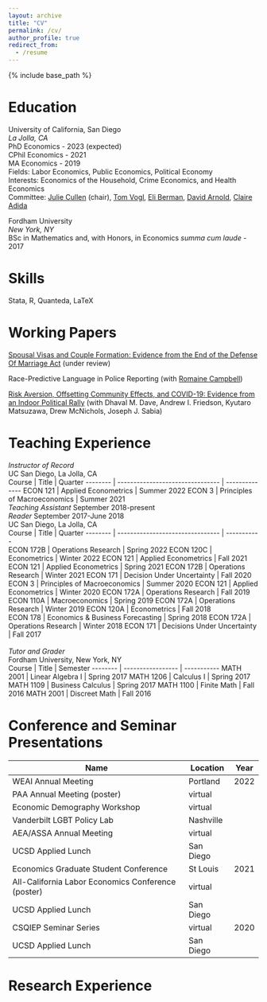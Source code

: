 ```yaml
---
layout: archive
title: "CV"
permalink: /cv/
author_profile: true
redirect_from:
  - /resume
---
```


{% include base_path %}

Education
======

University of California, San Diego<br>
*La Jolla, CA*<br>
PhD Economics - 2023 (expected)<br>
CPhil Economics - 2021<br>
MA Economics - 2019<br>
Fields: Labor Economics, Public Economics, Political Economy<br>
Interests: Economics of the Household, Crime Economics, and Health Economics<br>
Committee: [Julie Cullen](https://econweb.ucsd.edu/~jbcullen/) (chair), [Tom Vogl](http://tomvogl.com/), [Eli Berman](https://econweb.ucsd.edu/~elib/), [David Arnold](https://sites.google.com/site/davidhallarnold), [Claire Adida](https://claire.adida.net/) <br>

Fordham University<br>
*New York, NY*<br>
BSc in Mathematics and, with Honors, in Economics *summa cum laude* - 2017<br>


Skills
======
      
Stata, R, Quanteda, LaTeX


Working Papers
======

[Spousal Visas and Couple Formation: Evidence from the End of the Defense Of Marriage Act](https://osf.io/preprints/socarxiv/mzuwe/
) (under review)<br>

Race-Predictive Language in Police Reporting (with [Romaine Campbell](https://www.iq.harvard.edu/people/romaine-campbell))<br>

[Risk Aversion, Offsetting Community Effects, and COVID-19: Evidence from an Indoor Political Rally](https://www.nber.org/papers/w27522) (with Dhaval M. Dave, Andrew I. Friedson, Kyutaro Matsuzawa, Drew McNichols, Joseph J. Sabia)<br>


Teaching Experience 
======

*Instructor of Record*<br>
UC San Diego, La Jolla, CA<br>
 Course   | Title | Quarter 
 -------- | -------------------------------- | -------------- 
ECON 121  | Applied Econometrics             | Summer 2022
ECON 3    | Principles of Macroeconomics     | Summer 2021
<br>
*Teaching Assistant* September 2018-present <br>
*Reader* September 2017-June 2018 <br>
UC San Diego, La Jolla, CA<br>
 Course   | Title | Quarter 
 -------- | -------------------------------- | -----------  
ECON 172B | Operations Research              | Spring 2022
ECON 120C | Econometrics                     | Winter 2022
ECON 121  | Applied Econometrics             | Fall 2021  
ECON 121  | Applied Econometrics             | Spring 2021
ECON 172B | Operations Research              | Winter 2021
ECON 171  | Decision Under Uncertainty       | Fall 2020  
ECON 3    | Principles of Macroeconomics     | Summer 2020
ECON 121  | Applied Econometrics             | Winter 2020
ECON 172A | Operations Research              | Fall 2019  
ECON 110A | Macroeconomics                   | Spring 2019
ECON 172A | Operations Research              | Winter 2019
ECON 120A | Econometrics                     | Fall 2018  
ECON 178  | Economics & Business Forecasting | Spring 2018
ECON 172A | Operations Research              | Winter 2018
ECON 171  | Decisions Under Uncertainty      | Fall 2017  
<br>
*Tutor and Grader*<br>
Fordham University, New York, NY<br>
 Course   | Title | Semester 
 -------- | ----------------- | -----------
MATH 2001 | Linear Algebra I  | Spring 2017
MATH 1206 | Calculus I        | Spring 2017
MATH 1109 | Business Calculus | Spring 2017
MATH 1100 | Finite Math       | Fall 2016
MATH 2001 | Discreet Math     | Fall 2016


Conference and Seminar Presentations
======

Name | Location | Year
-------------------------------------------------- | ------------ | ----
WEAI Annual Meeting                                | Portland     | 2022
PAA Annual Meeting (poster)                        | virtual      |
Economic Demography Workshop                       | virtual      |
Vanderbilt LGBT Policy Lab                         | Nashville    |
AEA/ASSA Annual Meeting                            | virtual      |
UCSD Applied Lunch                                 | San Diego    |
Economics Graduate Student Conference              | St Louis     | 2021
All-California Labor Economics Conference (poster) | virtual      |
UCSD Applied Lunch                                 | San Diego    |
CSQIEP Seminar Series                              | virtual      | 2020
UCSD Applied Lunch                                 | San Diego    |


Research Experience
======


<!-- Work experience                                    -->                                            
<!-- ======                                             -->                   
<!-- * Summer 2015: Research Assistant                  -->                                              
<!--   * Github University                              -->                                  
<!--   * Duties included: Tagging issues                -->                                                
<!--   * Supervisor: Professor Git                      -->                                          
<!--                                                    -->                                             
<!-- * Fall 2015: Research Assistant                    -->                                            
<!--   * Github University                              -->                                                  
<!--   * Duties included: Merging pull requests         -->                                       
<!--   * Supervisor: Professor Hub                      -->                                          
<!--                                                    -->                               
<!-- Skills                                             -->                                                                                   
<!-- ======                                             -->                                                   
<!-- * Skill 1                                          -->                                      
<!-- * Skill 2                                          -->                                                      
<!--   * Sub-skill 2.1                                  -->                                 
<!--   * Sub-skill 2.2                                  -->                              
<!--   * Sub-skill 2.3                                  -->                              
<!-- * Skill 3                                          -->                      
<!--                                                    -->                             
<!-- Publications                                       -->                         
<!-- ======                                             -->                   
<!--   <ul>{% for post in site.publications %}          -->                                      
<!--     {% include archive-single-cv.html %}           -->                                     
<!--   {% endfor %}</ul>                                -->                                
<!--                                                    -->                               
<!-- Talks                                              -->                                  
<!-- ======                                             -->                   
<!--   <ul>{% for post in site.talks %}                 -->               
<!--     {% include archive-single-talk-cv.html %}      -->                          
<!--   {% endfor %}</ul>                                -->                
<!--                                                    -->               
<!-- Teaching                                           -->                     
<!-- ======                                             -->                   
<!--   <ul>{% for post in site.teaching %}              -->                  
<!--     {% include archive-single-cv.html %}           -->                                     
<!--   {% endfor %}</ul>                                -->                                
<!--                                                    -->                               
<!-- Service and leadership                             -->
<!-- ======                                             -->
<!-- * Currently signed in to 43 different slack teams  -->
